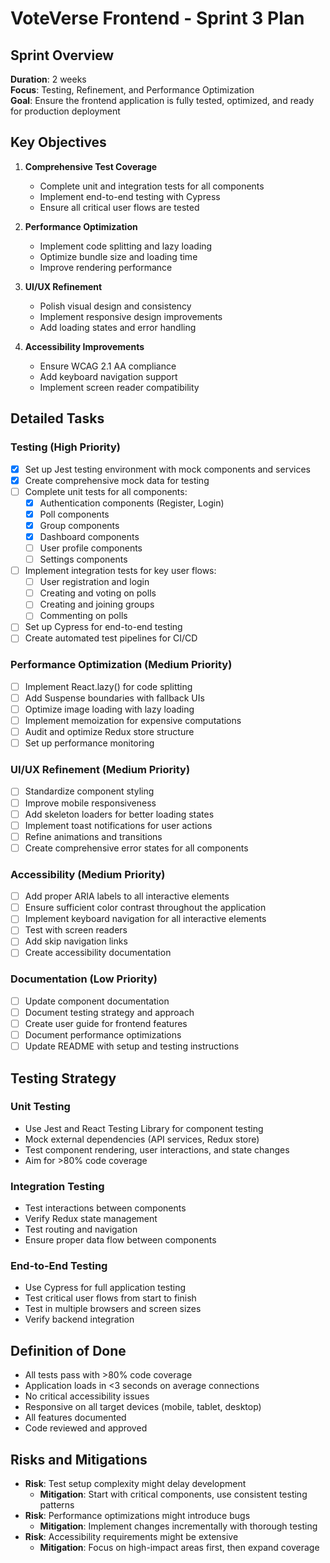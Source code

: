 # VoteVerse Frontend - Sprint 3 Plan

## Sprint Overview
**Duration**: 2 weeks  
**Focus**: Testing, Refinement, and Performance Optimization  
**Goal**: Ensure the frontend application is fully tested, optimized, and ready for production deployment

## Key Objectives

1. **Comprehensive Test Coverage**
   - Complete unit and integration tests for all components
   - Implement end-to-end testing with Cypress
   - Ensure all critical user flows are tested

2. **Performance Optimization**
   - Implement code splitting and lazy loading
   - Optimize bundle size and loading time
   - Improve rendering performance

3. **UI/UX Refinement**
   - Polish visual design and consistency
   - Implement responsive design improvements
   - Add loading states and error handling

4. **Accessibility Improvements**
   - Ensure WCAG 2.1 AA compliance
   - Add keyboard navigation support
   - Implement screen reader compatibility

## Detailed Tasks

### Testing (High Priority)
- [x] Set up Jest testing environment with mock components and services
- [x] Create comprehensive mock data for testing
- [ ] Complete unit tests for all components:
  - [x] Authentication components (Register, Login)
  - [x] Poll components
  - [x] Group components
  - [x] Dashboard components
  - [ ] User profile components
  - [ ] Settings components
- [ ] Implement integration tests for key user flows:
  - [ ] User registration and login
  - [ ] Creating and voting on polls
  - [ ] Creating and joining groups
  - [ ] Commenting on polls
- [ ] Set up Cypress for end-to-end testing
- [ ] Create automated test pipelines for CI/CD

### Performance Optimization (Medium Priority)
- [ ] Implement React.lazy() for code splitting
- [ ] Add Suspense boundaries with fallback UIs
- [ ] Optimize image loading with lazy loading
- [ ] Implement memoization for expensive computations
- [ ] Audit and optimize Redux store structure
- [ ] Set up performance monitoring

### UI/UX Refinement (Medium Priority)
- [ ] Standardize component styling
- [ ] Improve mobile responsiveness
- [ ] Add skeleton loaders for better loading states
- [ ] Implement toast notifications for user actions
- [ ] Refine animations and transitions
- [ ] Create comprehensive error states for all components

### Accessibility (Medium Priority)
- [ ] Add proper ARIA labels to all interactive elements
- [ ] Ensure sufficient color contrast throughout the application
- [ ] Implement keyboard navigation for all interactive elements
- [ ] Test with screen readers
- [ ] Add skip navigation links
- [ ] Create accessibility documentation

### Documentation (Low Priority)
- [ ] Update component documentation
- [ ] Document testing strategy and approach
- [ ] Create user guide for frontend features
- [ ] Document performance optimizations
- [ ] Update README with setup and testing instructions

## Testing Strategy

### Unit Testing
- Use Jest and React Testing Library for component testing
- Mock external dependencies (API services, Redux store)
- Test component rendering, user interactions, and state changes
- Aim for >80% code coverage

### Integration Testing
- Test interactions between components
- Verify Redux state management
- Test routing and navigation
- Ensure proper data flow between components

### End-to-End Testing
- Use Cypress for full application testing
- Test critical user flows from start to finish
- Test in multiple browsers and screen sizes
- Verify backend integration

## Definition of Done
- All tests pass with >80% code coverage
- Application loads in <3 seconds on average connections
- No critical accessibility issues
- Responsive on all target devices (mobile, tablet, desktop)
- All features documented
- Code reviewed and approved

## Risks and Mitigations
- **Risk**: Test setup complexity might delay development
  - **Mitigation**: Start with critical components, use consistent testing patterns
- **Risk**: Performance optimizations might introduce bugs
  - **Mitigation**: Implement changes incrementally with thorough testing
- **Risk**: Accessibility requirements might be extensive
  - **Mitigation**: Focus on high-impact areas first, then expand coverage
